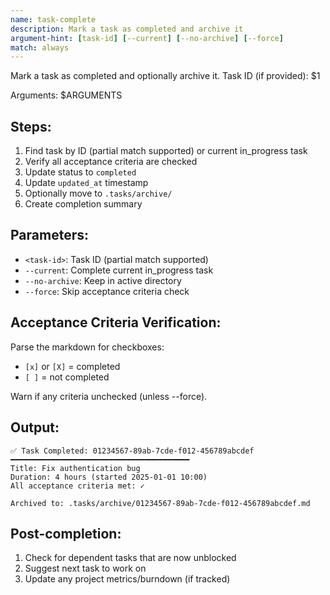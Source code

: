 ```yaml
---
name: task-complete
description: Mark a task as completed and archive it
argument-hint: [task-id] [--current] [--no-archive] [--force]
match: always
---
```


Mark a task as completed and optionally archive it. Task ID (if provided): $1

Arguments: $ARGUMENTS

## Steps:
1. Find task by ID (partial match supported) or current in_progress task
2. Verify all acceptance criteria are checked
3. Update status to `completed`
4. Update `updated_at` timestamp
5. Optionally move to `.tasks/archive/`
6. Create completion summary

## Parameters:
- `<task-id>`: Task ID (partial match supported)
- `--current`: Complete current in_progress task
- `--no-archive`: Keep in active directory
- `--force`: Skip acceptance criteria check

## Acceptance Criteria Verification:
Parse the markdown for checkboxes:
- `[x]` or `[X]` = completed
- `[ ]` = not completed

Warn if any criteria unchecked (unless --force).

## Output:
```
✅ Task Completed: 01234567-89ab-7cde-f012-456789abcdef
━━━━━━━━━━━━━━━━━━━━━━━━━━━━━━━━━━━━━━━━
Title: Fix authentication bug
Duration: 4 hours (started 2025-01-01 10:00)
All acceptance criteria met: ✓

Archived to: .tasks/archive/01234567-89ab-7cde-f012-456789abcdef.md
```

## Post-completion:
1. Check for dependent tasks that are now unblocked
2. Suggest next task to work on
3. Update any project metrics/burndown (if tracked)